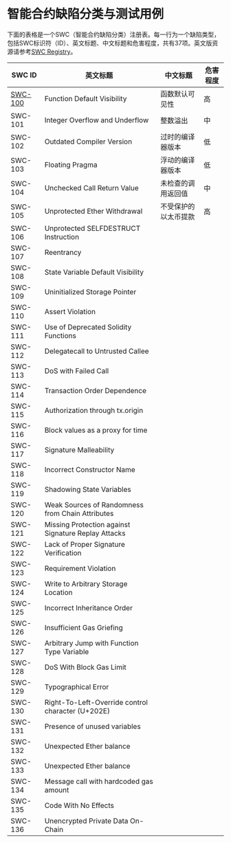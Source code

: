 # 智能合约缺陷分类与测试用例
下面的表格是一个SWC（智能合约缺陷分类）注册表。每一行为一个缺陷类型，包括SWC标识符（ID）、英文标题、中文标题和危害程度，共有37项。英文版资源请参考[SWC Registry](https://swcregistry.io/)。

| SWC ID  | 英文标题                                            | 中文标题             | 危害程度 |
| ------- | --------------------------------------------------- | -------------------- | -------- |
| [SWC-100](SWC-100函数默认可见性.md) | Function Default Visibility                         | 函数默认可见性       | 高       |
| SWC-101 | Integer Overflow and Underflow                      | 整数溢出             | 中       |
| SWC-102 | Outdated Compiler Version                           | 过时的编译器版本     | 低       |
| SWC-103 | Floating Pragma                                     | 浮动的编译器版本     | 低       |
| SWC-104 | Unchecked Call Return Value                         | 未检查的调用返回值   | 中       |
| SWC-105 | Unprotected Ether Withdrawal                        | 不受保护的以太币提款 | 高       |
| SWC-106 | Unprotected SELFDESTRUCT Instruction                |                      |          |
| SWC-107 | Reentrancy                                          |                      |          |
| SWC-108 | State Variable Default Visibility                   |                      |          |
| SWC-109 | Uninitialized Storage Pointer                       |                      |          |
| SWC-110 | Assert Violation                                    |                      |          |
| SWC-111 | Use of Deprecated Solidity Functions                |                      |          |
| SWC-112 | Delegatecall to Untrusted Callee                    |                      |          |
| SWC-113 | DoS with Failed Call                                |                      |          |
| SWC-114 | Transaction Order Dependence                        |                      |          |
| SWC-115 | Authorization through tx.origin                     |                      |          |
| SWC-116 | Block values as a proxy for time                    |                      |          |
| SWC-117 | Signature Malleability                              |                      |          |
| SWC-118 | Incorrect Constructor Name                          |                      |          |
| SWC-119 | Shadowing State Variables                           |                      |          |
| SWC-120 | Weak Sources of Randomness from Chain Attributes    |                      |          |
| SWC-121 | Missing Protection against Signature Replay Attacks |                      |          |
| SWC-122 | Lack of Proper Signature Verification               |                      |          |
| SWC-123 | Requirement Violation                               |                      |          |
| SWC-124 | Write to Arbitrary Storage Location                 |                      |          |
| SWC-125 | Incorrect Inheritance Order                         |                      |          |
| SWC-126 | Insufficient Gas Griefing                           |                      |          |
| SWC-127 | Arbitrary Jump with Function Type Variable          |                      |          |
| SWC-128 | DoS With Block Gas Limit                            |                      |          |
| SWC-129 | Typographical Error                                 |                      |          |
| SWC-130 | Right-To-Left-Override control character (U+202E)   |                      |          |
| SWC-131 | Presence of unused variables                        |                      |          |
| SWC-132 | Unexpected Ether balance                            |                      |          |
| SWC-133 | Unexpected Ether balance                            |                      |          |
| SWC-134 | Message call with hardcoded gas amount              |                      |          |
| SWC-135 | Code With No Effects                                |                      |          |
| SWC-136 | Unencrypted Private Data On-Chain                   |                      |          |

